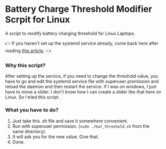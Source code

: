 # Battery Charge Threshold Modifier Scrpit for Linux
A script to modify battery charging threshold for Linux Laptops.

👉 If you haven't set up the systemd service already, come back here after reading [this article](https://www.linuxuprising.com/2021/02/how-to-limit-battery-charging-set.html). 👈

### Why this script?
After setting up the service, if you need to change the threshold value, you have to go and edit the systemd service file with superuser premission and reload the daemon and then restart the service. If I was on windows, I just have to move a slider. I don't know how I can create a slider like that here on Linux. So I tried this script.

### What you have to do?
1. Just take this .sh file and save it somewhere convenient.
2. Run with superuser permission. (`sudo ./bat_threshold.sh` from the same directory).
3. It will ask you for the new value. Give that.
4. Done.
